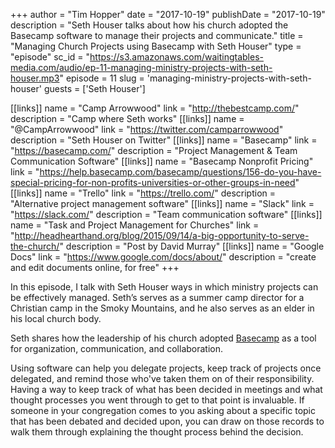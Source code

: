 +++
author = "Tim Hopper"
date = "2017-10-19"
publishDate = "2017-10-19"
description = "Seth Houser talks about how his church adopted the Basecamp software to manage their projects and communicate."
title = "Managing Church Projects using Basecamp with Seth Houser"
type = "episode"
sc_id = "https://s3.amazonaws.com/waitingtables-media.com/audio/ep-11-managing-ministry-projects-with-seth-houser.mp3"
episode = 11
slug = 'managing-ministry-projects-with-seth-houser'
guests = ['Seth Houser']

[[links]]
name = "Camp Arrowwood"
link = "http://thebestcamp.com/"
description = "Camp where Seth works"
[[links]]
name = "@CampArrowwood"
link = "https://twitter.com/camparrowwood"
description = "Seth Houser on Twitter"
[[links]]
name = "Basecamp"
link = "https://basecamp.com/"
description = "Project Management & Team Communication Software"
[[links]]
name = "Basecamp Nonprofit Pricing"
link = "https://help.basecamp.com/basecamp/questions/156-do-you-have-special-pricing-for-non-profits-universities-or-other-groups-in-need"
[[links]]
name = "Trello"
link = "https://trello.com/"
description = "Alternative project management software"
[[links]]
name = "Slack"
link = "https://slack.com/"
description = "Team communication software"
[[links]]
name = "Task and Project Management for Churches"
link = "http://headhearthand.org/blog/2015/09/14/a-big-opportunity-to-serve-the-church/"
description = "Post by David Murray"
[[links]]
name = "Google Docs"
link = "https://www.google.com/docs/about/"
description = "create and edit documents online, for free"
+++

In this episode, I talk with Seth Houser ways in which ministry projects can be effectively managed.  Seth’s serves as a summer camp director for a Christian camp in the Smoky Mountains, and he also serves as an elder in his local church body.

Seth shares how the leadership of his church adopted [Basecamp](https://basecamp.com) as a tool for organization, communication, and collaboration.

Using software can help you delegate projects, keep track of projects once delegated, and remind those who've taken them on of their responsibility. Having a way to keep track of what has been decided in meetings and what thought processes you went through to get to that point is invaluable.  If someone in your congregation comes to you asking about a specific topic that has been debated and decided upon, you can draw on those records to walk them through explaining the thought process behind the decision.

